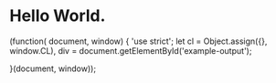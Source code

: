 
# Hello World.

<!-- START: Example using CL-ui.js to build a form field -->
(function( document, window) {
'use strict';
let cl = Object.assign({}, window.CL),
    div = document.getElementById('example-output');
    
}(document, window));
<!--   END: Example using CL-ui.js to build a form field -->
